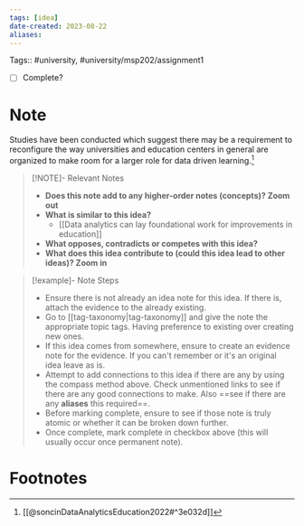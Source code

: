 ```yaml
---
tags: [idea]
date-created: 2023-08-22
aliases:
---
```

Tags:: #university, #university/msp202/assignment1 

- [ ] Complete?

# Note

Studies have been conducted which suggest there may be a requirement to reconfigure the way universities and education centers in general are organized to make room for a larger role for data driven learning.[^1]


> [!NOTE]- Relevant Notes
> 
> - **Does this note add to any higher-order notes (concepts)? Zoom out**
> - **What is similar to this idea?**
> 	- [[Data analytics can lay foundational work for improvements in education]]
> - **What opposes, contradicts or competes with this idea?**
> - **What does this idea contribute to (could this idea lead to other ideas)? Zoom in**

> [!example]- Note Steps
> 
> - Ensure there is not already an idea note for this idea. If there is, attach the evidence to the already existing.
> - Go to [[tag-taxonomy|tag-taxonomy]] and give the note the appropriate topic tags. Having preference to existing over creating new ones.
> - If this idea comes from somewhere, ensure to create an evidence note for the evidence. If you can't remember or it's an original idea leave as is.
> - Attempt to add connections to this idea if there are any by using the compass method above. Check unmentioned links to see if there are any good connections to make. Also ==see if there are any **aliases** this required==.
> - Before marking complete, ensure to see if those note is truly atomic or whether it can be broken down further.
> - Once complete, mark complete in checkbox above (this will usually occur once permanent note).


# Footnotes

[^1]: [[@soncinDataAnalyticsEducation2022#^3e032d]]